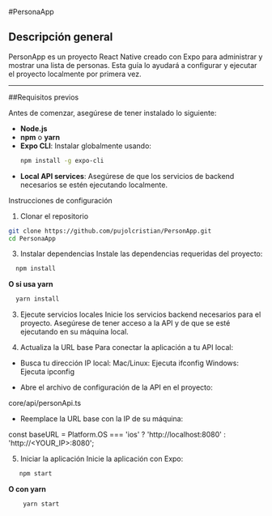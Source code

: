 #PersonaApp

## Descripción general

PersonApp es un proyecto React Native creado con Expo para administrar y mostrar una lista de personas. Esta guía lo ayudará a configurar y ejecutar el proyecto localmente por primera vez.

---

##Requisitos previos

Antes de comenzar, asegúrese de tener instalado lo siguiente:

- **Node.js**
- **npm** o **yarn**
- **Expo CLI**: Instalar globalmente usando:
  ```bash
  npm install -g expo-cli
  ```
- **Local API services**: Asegúrese de que los servicios de backend necesarios se estén ejecutando localmente.

Instrucciones de configuración
1. Clonar el repositorio
  ```bash
  git clone https://github.com/pujolcristian/PersonApp.git
  cd PersonaApp
  ```

3. Instalar dependencias
Instale las dependencias requeridas del proyecto:
  ```bash
    npm install
  ```
**O si usa yarn**
  ```bash
    yarn install
  ```

3. Ejecute servicios locales
Inicie los servicios backend necesarios para el proyecto.
Asegúrese de tener acceso a la API y de que se esté ejecutando en su máquina local.

4. Actualiza la URL base
Para conectar la aplicación a tu API local:

- Busca tu dirección IP local:
Mac/Linux: Ejecuta ifconfig
Windows: Ejecuta ipconfig

- Abre el archivo de configuración de la API en el proyecto:

core/api/personApi.ts

- Reemplace la URL base con la IP de su máquina:

const baseURL =
    Platform.OS === 'ios' ? 'http://localhost:8080' : 'http://<YOUR_IP>:8080';

5. Iniciar la aplicación
Inicie la aplicación con Expo:

 ```bash
    npm start
 ```
 **O con yarn**
```bash
    yarn start
```



